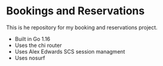 # Bookings and Reservations

This is he repository for my booking and reservations project.

- Built in Go 1.16
- Uses the chi router
- Uses Alex Edwards SCS session managment
- Uses nosurf
